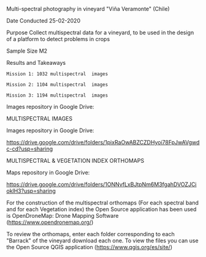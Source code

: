 Multi-spectral photography in vineyard "Viña Veramonte" (Chile)

Date Conducted
25-02-2020

Purpose
Collect multispectral data for a vineyard, to be used in the design of a platform to detect problems in crops

Sample Size
M2

  Results and Takeaways

    Mission 1: 1032 multispectral  images

    Mission 2: 1104 multispectral  images

    Mission 3: 1194 multispectral  images

Images repository in Google Drive:

MULTISPECTRAL IMAGES

  Images repository in Google Drive:

  https://drive.google.com/drive/folders/1pixRaOwABZCZDHyoi78FpJwAVgwdc-cd?usp=sharing

MULTISPECTRAL & VEGETATION INDEX ORTHOMAPS

  Maps repository in Google Drive:

  https://drive.google.com/drive/folders/1ONNvfLxBJtpNm6M3fgahDVOZJCioklH3?usp=sharing

For the construction of the multispectral orthomaps (For each spectral band and for each Vegetation index) the Open Source application has been used is OpenDroneMap: Drone Mapping Software (https://www.opendronemap.org/)

To review the orthomaps, enter each folder corresponding to each "Barrack" of the vineyard download each one. To view the files you can use the Open Source QGIS application (https://www.qgis.org/es/site/)
